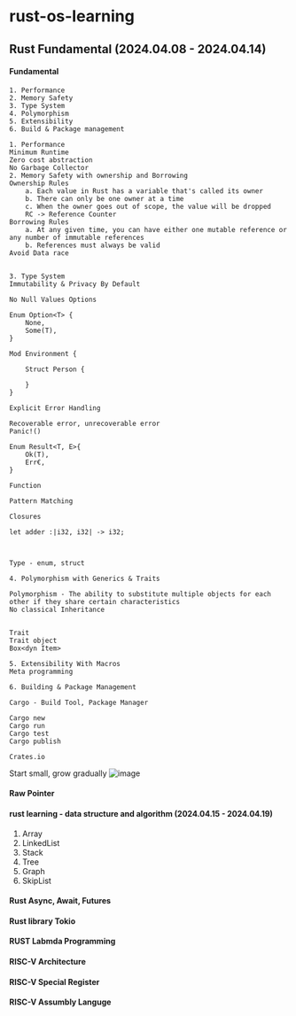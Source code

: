 # rust-os-learning

## Rust Fundamental (2024.04.08 - 2024.04.14)

#### Fundamental

	1. Performance
	2. Memory Safety
	3. Type System 
	4. Polymorphism
	5. Extensibility
	6. Build & Package management

	1. Performance
	Minimum Runtime
	Zero cost abstraction
	No Garbage Collector
	2. Memory Safety with ownership and Borrowing
	Ownership Rules
		a. Each value in Rust has a variable that's called its owner
		b. There can only be one owner at a time
		c. When the owner goes out of scope, the value will be dropped
		RC -> Reference Counter
	Borrowing Rules
		a. At any given time, you can have either one mutable reference or any number of immutable references
		b. References must always be valid
	Avoid Data race


	3. Type System
	Immutability & Privacy By Default
	
	No Null Values Options
	
	Enum Option<T> {
		None,
		Some(T),
	}
	
	Mod Environment {
	
		Struct Person {
			
		} 
	}
	
	Explicit Error Handling
	
	Recoverable error, unrecoverable error
	Panic!()
	
	Enum Result<T, E>{
		Ok(T),
		Err€,
	}
	
	Function
	
	Pattern Matching
	
	Closures
	
	let adder :|i32, i32| -> i32;
	
	
	
	Type - enum, struct

	4. Polymorphism with Generics & Traits

	Polymorphism - The ability to substitute multiple objects for each other if they share certain characteristics
	No classical Inheritance
	
	
	Trait
	Trait object
	Box<dyn Item>

	5. Extensibility With Macros
	Meta programming

	6. Building & Package Management

	Cargo - Build Tool, Package Manager
	
	Cargo new
	Cargo run
	Cargo test
	Cargo publish
	
	Crates.io


Start small, grow gradually
![image](https://github.com/liuyanjun/rust-os-learning/assets/1484246/f981d7f9-b2f1-4bc2-8ce6-4f8c067cd556)
#### Raw Pointer


#### rust learning - data structure and algorithm (2024.04.15 - 2024.04.19)
1. Array
2. LinkedList
3. Stack
4. Tree
5. Graph
6. SkipList

#### Rust Async, Await, Futures

#### Rust library Tokio

#### RUST Labmda Programming

#### RISC-V Architecture

#### RISC-V Special Register

#### RISC-V Assumbly Languge




